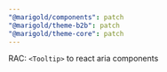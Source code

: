 ```yaml
---
"@marigold/components": patch
"@marigold/theme-b2b": patch
"@marigold/theme-core": patch
---
```


RAC: `<Tooltip>` to react aria components

